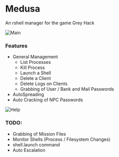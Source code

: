 # Medusa
An rshell manager for the game Grey Hack

![Main](https://i.imgur.com/yNqr3FQ.png)

### Features
- General Management
  - List Processes
  - Kill Process
  - Launch a Shell
  - Delete a Client
  - Delete Logs on Clients
  - Grabbing of User / Bank and Mail Passwords
- AutoSpreading
- Auto Cracking of NPC Passwords

![Help](https://i.imgur.com/ncyvteP.png)

### TODO:
- Grabbing of Mission Files
- Monitor Shells (Process / Filesystem Changes)
- shell.launch command
- Auto Escalation
